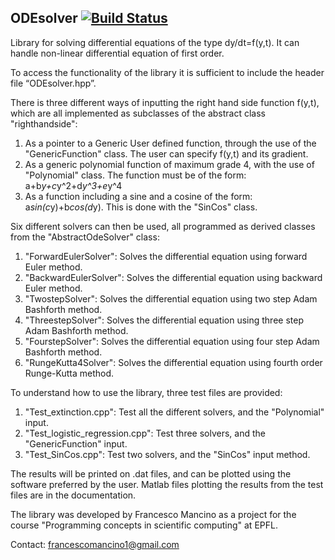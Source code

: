 ## ODEsolver [![Build Status](https://travis-ci.org/Fmancino/ODEsolver.svg?branch=master)](https://travis-ci.org/Fmancino/ODEsolver)

Library for solving differential equations of the type dy/dt=f(y,t).
It can handle non-linear differential equation of first order.

To access the functionality of the library it is sufficient to include the header file “ODEsolver.hpp”.

There is three different ways of inputting the right hand side function f(y,t), which are all implemented as subclasses of the abstract class "righthandside":

1. As a pointer to a Generic User defined function, through the use of the "GenericFunction" class. The user can specify f(y,t) and its gradient.
2. As a generic polynomial function of maximum grade 4, with the use of "Polynomial" class. The function must be of the form: a+b*y+c*y^2+d*y^3+e*y^4
3. As a function including a sine and a cosine of the form: a*sin(c*y)+b*cos(d*y). This is done with the "SinCos" class.


Six different solvers can then be used, all programmed as derived classes from the "AbstractOdeSolver" class:

1. "ForwardEulerSolver": Solves the differential equation using forward Euler method.
2. "BackwardEulerSolver":  Solves the differential equation using backward Euler method.
3. "TwostepSolver": Solves the differential equation using two step Adam Bashforth method.
4. "ThreestepSolver": Solves the differential equation using three step Adam Bashforth method.
5. "FourstepSolver": Solves the differential equation using four step Adam Bashforth method.
6. "RungeKutta4Solver": Solves the differential equation using fourth order Runge-Kutta method.

To understand how to use the library, three test files are provided:

1. "Test_extinction.cpp": Test all the different solvers, and the "Polynomial" input.
2. "Test_logistic_regression.cpp": Test three solvers, and the "GenericFunction" input.
3. "Test_SinCos.cpp": Test two solvers, and the "SinCos" input method.

The results will be printed on .dat files, and can be plotted using the software preferred by the user.
 Matlab files plotting the results from the test files are in the documentation.


The library was developed by Francesco Mancino as a project for the course "Programming concepts in scientific computing" at EPFL.

 Contact: francescomancino1@gmail.com

